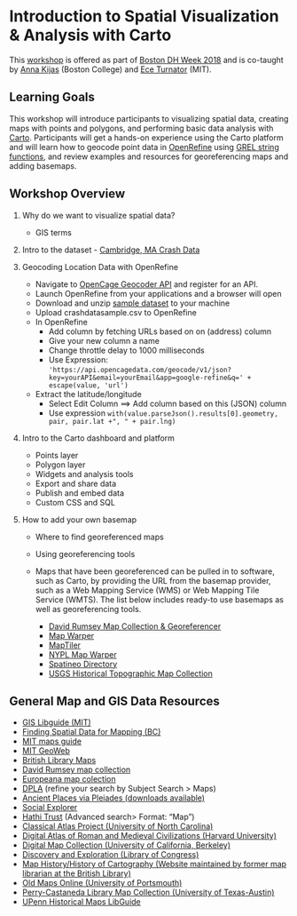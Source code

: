 # Introduction to Spatial Visualization & Analysis with Carto
This [workshop](http://libcal.bc.edu/event/3914095?hs=a) is offered as part of [Boston DH Week 2018](https://docs.google.com/spreadsheets/d/16LmLmmIEFCcamh7dwVX6N2FZ199VLPnt8VWMbKI1u_I/edit) and is co-taught by [Anna Kijas](https://ds.bc.edu/people/) (Boston College) and [Ece Turnator](https://libguides.mit.edu/directory/lirs#s-lg-box-wrapper-14366446) (MIT).

## Learning Goals
This workshop will introduce participants to visualizing spatial data, creating maps with points and polygons, and performing basic data analysis with [Carto](https://carto.com/). Participants will get a hands-on experience using the Carto platform and will learn how to geocode point data in [OpenRefine](http://openrefine.org/) using [GREL string functions]( https://github.com/OpenRefine/OpenRefine/wiki/GREL-String-Functions), and review examples and resources for georeferencing maps and adding basemaps.

## Workshop Overview
1. Why do we want to visualize spatial data?
    - GIS terms

2. Intro to the dataset - [Cambridge, MA Crash Data](/Carto-Workshop/Carto-2018-DHWeek/carto_sample_data.zip) 

3. Geocoding Location Data with OpenRefine
    - Navigate to [OpenCage Geocoder API](https://opencagedata.com/) and register for an API.
    - Launch OpenRefine from your applications and a browser will open
    - Download and unzip [sample dataset](/Carto-Workshop/Carto-2018-DHWeek/crashdatasample.zip) to your machine
    - Upload crashdatasample.csv to OpenRefine
    - In OpenRefine
      - Add column by fetching URLs based on on (address) column
      - Give your new column a name
      - Change throttle delay to 1000 milliseconds 
      - Use Expression: 
`'https://api.opencagedata.com/geocode/v1/json?key=yourAPI&email=yourEmail&app=google-refine&q=' + escape(value, 'url')`
    - Extract the latitude/longitude
      - Select Edit Column ==> Add column based on this (JSON) column
      - Use expression `with(value.parseJson().results[0].geometry, pair, pair.lat +", " + pair.lng)`

4. Intro to the Carto dashboard and platform
   - Points layer
   - Polygon layer
   - Widgets and analysis tools
   - Export and share data
   - Publish and embed data
   - Custom CSS and SQL
  
5. How to add your own basemap
   - Where to find georeferenced maps
   - Using georeferencing tools
   - Maps that have been georeferenced can be pulled in to software, such as Carto, by providing the URL from the basemap provider, such as a Web Mapping Service (WMS) or Web Mapping Tile Service (WMTS). The list below includes ready-to use basemaps as well as georeferencing tools.  
   
     - [David Rumsey Map Collection & Georeferencer](https://www.davidrumsey.com/view/georeferencer)
     - [Map Warper](http://mapwarper.net/)
     - [MapTiler](https://www.maptiler.com/how-to/georeferencing/)
     - [NYPL Map Warper](http://maps.nypl.org/warper/)
     - [Spatineo Directory](http://directory.spatineo.com/)
     - [USGS Historical Topographic Map Collection](https://catalog.data.gov/dataset/usgs-historical-topographic-map-collection)


## General Map and GIS Data Resources
- [GIS Libguide (MIT)](https://libguides.mit.edu/gis/)
- [Finding Spatial Data for Mapping (BC)](https://libguides.bc.edu/gis)
- [MIT maps guide](https://libguides.mit.edu/maps)
- [MIT GeoWeb](https://arrowsmith.mit.edu) 
- [British Library Maps](https://www.bl.uk/subjects/maps) 
- [David Rumsey map collection](https://www.davidrumsey.com/)
- [Europeana map colection](https://www.europeana.eu/portal/en/collections/maps)
- [DPLA](https://dp.la/) (refine your search by Subject Search >  Maps)
- [Ancient Places via Pleiades (downloads available)](https://pleiades.stoa.org/downloads)
- [Social Explorer](http://www.socialexplorer.com/)
- [Hathi Trust](https://babel.hathitrust.org/cgi/ls?a=page;page=advanced) (Advanced search> Format: “Map”) 
- [Classical Atlas Project (University of North Carolina)](http://awmc.unc.edu/wordpress/free-maps/)
- [Digital Atlas of Roman and Medieval Civilizations (Harvard University)](https://darmc.harvard.edu/)
- [Digital Map Collection (University of California, Berkeley)](http://www.lib.berkeley.edu/EART/browse.html)
- [Discovery and Exploration (Library of Congress)](http://lcweb2.loc.gov/ammem/gmdhtml/dsxphome.html)
- [Map History/History of Cartography (Website maintained by former map librarian at the British Library)](http://www.maphistory.info/)
- [Old Maps Online (University of Portsmouth)](http://www.oldmapsonline.org/#bbox=-71.562195,42.159332,-70.562439,42.55915&q=&datefrom=1000&dateto=2010)
- [Perry-Castaneda Library Map Collection (University of Texas-Austin)](http://www.lib.utexas.edu/maps/historical/index.html)
- [UPenn Historical Maps LibGuide](https://guides.library.upenn.edu/historical_maps/mapoverlays)


